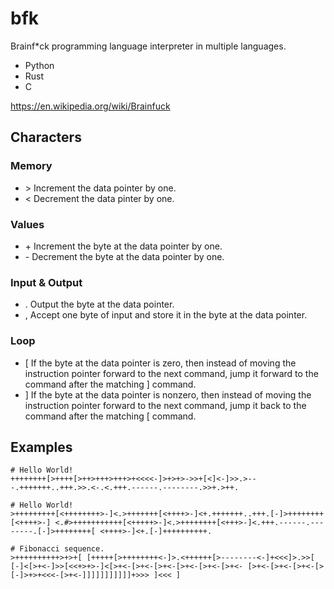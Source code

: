 # bfk
Brainf*ck programming language interpreter in multiple languages.

- Python
- Rust
- C

https://en.wikipedia.org/wiki/Brainfuck

## Characters

### Memory

* \> Increment the data pointer by one.
* \< Decrement the data pinter by one.

### Values

* \+ Increment the byte at the data pointer by one.
* \- Decrement the byte at the data pointer by one.

### Input & Output

* \. Output the byte at the data pointer.
* \, Accept one byte of input and store it in the byte at the data pointer.

### Loop

* \[ If the byte at the data pointer is zero, then instead of moving the instruction pointer forward to the next command, jump it forward to the command after the matching ] command.
* \] If the byte at the data pointer is nonzero, then instead of moving the instruction pointer forward to the next command, jump it back to the command after the matching [ command.

## Examples

```
# Hello World!
++++++++[>++++[>++>+++>+++>+<<<<-]>+>+>->>+[<]<-]>>.>---.+++++++..+++.>>.<-.<.+++.------.--------.>>+.>++.

# Hello World!
>+++++++++[<++++++++>-]<.>+++++++[<++++>-]<+.+++++++..+++.[-]>++++++++[<++++>-] <.#>+++++++++++[<+++++>-]<.>++++++++[<+++>-]<.+++.------.--------.[-]>++++++++[ <++++>-]<+.[-]++++++++++.

# Fibonacci sequence.
>++++++++++>+>+[ [+++++[>++++++++<-]>.<++++++[>--------<-]+<<<]>.>>[ [-]<[>+<-]>>[<<+>+>-]<[>+<-[>+<-[>+<-[>+<-[>+<-[>+<- [>+<-[>+<-[>+<-[>[-]>+>+<<<-[>+<-]]]]]]]]]]]+>>> ]<<< ]

```
